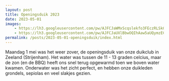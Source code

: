 ```yaml
---
layout: post
title: Openingsduik 2023
date: 2023-05-01
images:
    - https://lh3.googleusercontent.com/pw/AJFCJaWMxScqslekfo3FEczRLSk0KgafCKYdnJk9exNxPhQyAy1MBw99Rz_khrPjXKx5YQNA21YPn77Ta-CxIjocGxJVwyPXvD6Kq6oJEBkZ9CT-te4dx3iBL8Go7fl9Ja_hyLML7JmoUVSjL_jPUqUTcFibXw
    - https://lh3.googleusercontent.com/pw/AJFCJaUXlBbwOQIhAaw5aUQymzECHOBiumn3JgcuzuF98Gb-yZ4xDkmZo-3Z1Qt6CCu6IADaJfeqrINnRdb5TXaREFJyySDq0XUPu7Fugbiv3hyx4jvx-JwgV1LnOdcXuahVOhByW2N9YoGJAbhsJmjxMbwRxw
permalink: /posts/2023-05-01-openingsduik/index.html
---
```

Maandag 1 mei was het weer zover, de openingsduik van onze duikclub in Zeeland (Strijenham). Het water was tussen de 11 - 13 graden celcius, maar de zon (en de BBQ) heeft ons snel terug opgewarmd toen we boven water kwamen. Onderwater was het zicht perfect, en hebben onze duikleden grondels, sepiolas en veel slakjes gezien.
